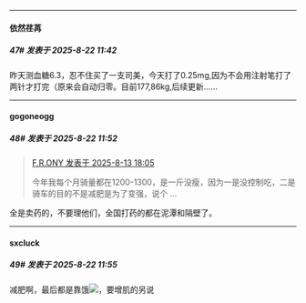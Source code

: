 ﻿
*****

####  依然荏苒  
##### 47#       发表于 2025-8-22 11:42

昨天测血糖6.3，忍不住买了一支司美，今天打了0.25mg,因为不会用注射笔打了两针才打完（原来会自动归零。目前177,86kg,后续更新……


*****

####  gogoneogg  
##### 48#       发表于 2025-8-22 11:52

<blockquote><a href="httphttps://stage1st.com/2b/forum.php?mod=redirect&amp;goto=findpost&amp;pid=68260507&amp;ptid=2259084" target="_blank">F.R.ONY 发表于 2025-8-13 18:05</a>

今年我每个月骑量都在1200-1300，是一斤没瘦，因为一是没控制吃，二是骑车的目的不是减肥是为了变强，说个 ...</blockquote>
全是卖药的，不要理他们，全国打药的都在泥潭和隔壁了。

*****

####  sxcluck  
##### 49#       发表于 2025-8-22 11:55

减肥啊，最后都是靠饿<img src="https://static.stage1st.com/image/smiley/face2017/124.png" referrerpolicy="no-referrer">，要增肌的另说

